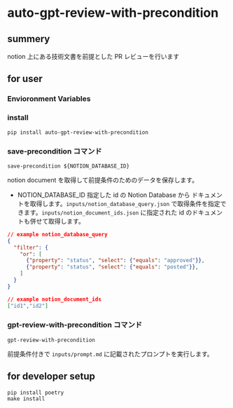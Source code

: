 # auto-gpt-review-with-precondition

## summery

notion 上にある技術文書を前提とした PR レビューを行います

## for user

### Envioronment Variables

### install

```shell
pip install auto-gpt-review-with-precondition
```

### save-precondition コマンド

```shell
save-precondition ${NOTION_DATABASE_ID}
```

notion document を取得して前提条件のためのデータを保存します。

- NOTION_DATABASE_ID
  指定した id の Notion Database から ドキュメントを取得します。`inputs/notion_database_query.json` で取得条件を指定できます。`inputs/notion_document_ids.json` に指定された id のドキュメントも併せて取得します。

```json
// example notion_database_query
{
  "filter": {
    "or": [
      {"property": "status", "select": {"equals": "approved"}},
      {"property": "status", "select": {"equals": "posted"}},
    ]
  }
}
```

```json
// example notion_document_ids
["id1","id2"]
```

### gpt-review-with-precondition コマンド

```shell
gpt-review-with-precondition
```

前提条件付きで `inputs/prompt.md` に記載されたプロンプトを実行します。

## for developer setup

```shell
pip install poetry
make install
```

